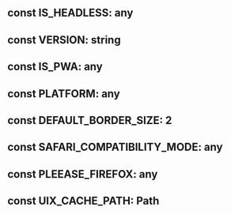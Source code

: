 ## const **IS_HEADLESS**: any

## const **VERSION**: string

## const **IS_PWA**: any

## const **PLATFORM**: any

## const **DEFAULT_BORDER_SIZE**: 2

## const **SAFARI_COMPATIBILITY_MODE**: any

## const **PLEEASE_FIREFOX**: any

## const **UIX_CACHE_PATH**: Path

